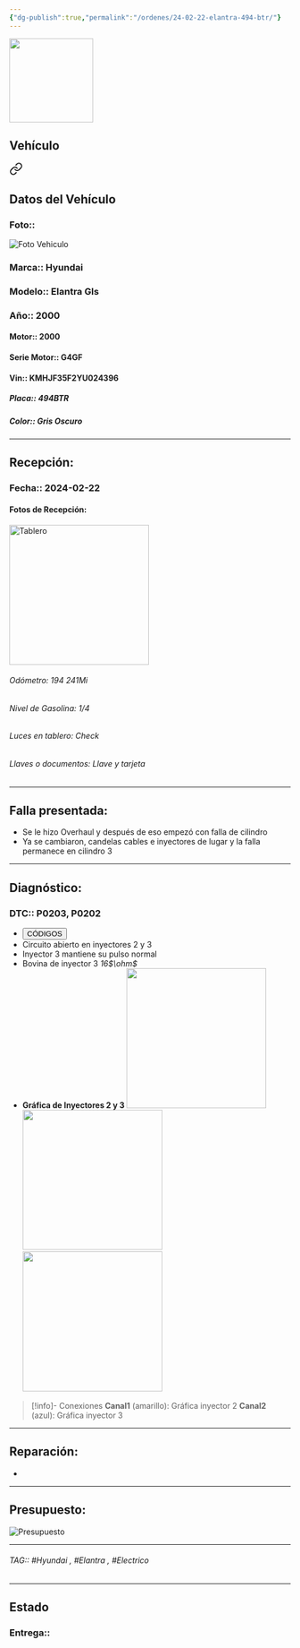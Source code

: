 ```yaml
---
{"dg-publish":true,"permalink":"/ordenes/24-02-22-elantra-494-btr/"}
---
```


<img src="https://lh3.googleusercontent.com/d/137fl3TIZ0-PU8b-Pt0bsjclwHub_u78G" width="150">

## Vehículo

<div class="transclusion internal-embed is-loaded"><a class="markdown-embed-link" href="/vehiculos/hyundai/elantra-gls-494-btr/#datos-del-vehiculo" aria-label="Open link"><svg xmlns="http://www.w3.org/2000/svg" width="24" height="24" viewBox="0 0 24 24" fill="none" stroke="currentColor" stroke-width="2" stroke-linecap="round" stroke-linejoin="round" class="svg-icon lucide-link"><path d="M10 13a5 5 0 0 0 7.54.54l3-3a5 5 0 0 0-7.07-7.07l-1.72 1.71"></path><path d="M14 11a5 5 0 0 0-7.54-.54l-3 3a5 5 0 0 0 7.07 7.07l1.71-1.71"></path></svg></a><div class="markdown-embed">



## Datos del Vehículo 
### Foto:: 
<img src="https://lh3.googleusercontent.com/d/16kQjTtyL8AMXWl4gIIBReS9SP0qZ7ogY" Alt="Foto Vehiculo">

### Marca:: Hyundai
### Modelo:: Elantra Gls
### Año:: 2000
#### Motor:: 2000
#### Serie Motor:: G4GF
#### Vin:: KMHJF35F2YU024396
##### Placa:: 494BTR
##### Color:: Gris Oscuro
---


</div></div>


## Recepción:
### Fecha:: 2024-02-22
#### Fotos de Recepción: 
<img src="https://lh3.googleusercontent.com/d/16ksCxXJKEQktlDptdhsq12E_Uy18mAZi" width="250" Alt="Tablero">

###### Odómetro: 194 241Mi
###### Nivel de Gasolina: 1/4
###### Luces en tablero: Check
###### Llaves o documentos: Llave y tarjeta 

---

## Falla presentada:
- Se le hizo Overhaul y después de eso empezó con falla de cilindro 
- Ya se cambiaron, candelas cables e inyectores de lugar y la falla permanece en cilindro 3


---

## Diagnóstico:
### DTC:: P0203, P0202

- <a href="https://usait.x431.com/Home/Report/reportDetail/diagnose_record_id/ca5a704fgeKw3bOMoGoGKwTdoG/report_type/D/l/es/timezone/-6"><button class="btn success">CÓDIGOS</button></a>
- Circuito abierto en inyectores 2 y 3
- Inyector 3 mantiene su pulso normal 
- Bovina de inyector 3 *16$\ohm$*
- **Gráfica de Inyectores 2 y 3**
	<img src="https://lh3.googleusercontent.com/d/16qWkSHNNqVtxPUiMulvXAgHkBJLfYlrR" width="250">
	<img src="https://lh3.googleusercontent.com/d/16ymNe8YzhNKkuMrAQQ5radeG4A4--VIC" width="250">
	<img src="https://lh3.googleusercontent.com/d/16wC4fTaBShQHJwOWpDfVfOVvntGvFguf" width="250">

>[!info]- Conexiones
>**Canal1** (amarillo): Gráfica inyector 2
>**Canal2** (azul): Gráfica inyector 3

---
## Reparación:
- 

---

## Presupuesto:

<img src="https://lh3.googleusercontent.com/d/" Alt="Presupuesto">

---

###### TAG:: #Hyundai , #Elantra , #Electrico 

---

## Estado

### Entrega:: 


